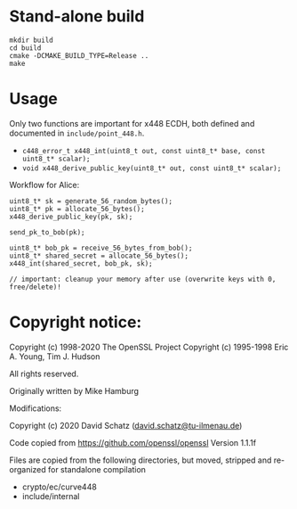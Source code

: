 # Stand-alone build

```
mkdir build
cd build
cmake -DCMAKE_BUILD_TYPE=Release ..
make
```

# Usage

Only two functions are important for x448 ECDH, both defined and documented in `include/point_448.h`.
* `c448_error_t x448_int(uint8_t out, const uint8_t* base, const uint8_t* scalar);`
* `void x448_derive_public_key(uint8_t* out, const uint8_t* scalar);`

Workflow for Alice:
```
uint8_t* sk = generate_56_random_bytes();
uint8_t* pk = allocate_56_bytes();
x448_derive_public_key(pk, sk);

send_pk_to_bob(pk);

uint8_t* bob_pk = receive_56_bytes_from_bob();
uint8_t* shared_secret = allocate_56_bytes();
x448_int(shared_secret, bob_pk, sk);

// important: cleanup your memory after use (overwrite keys with 0, free/delete)!
```

# Copyright notice:

Copyright (c) 1998-2020 The OpenSSL Project
Copyright (c) 1995-1998 Eric A. Young, Tim J. Hudson

All rights reserved.

Originally written by Mike Hamburg


Modifications:

Copyright (c) 2020 David Schatz (david.schatz@tu-ilmenau.de)

Code copied from https://github.com/openssl/openssl
Version 1.1.1f

Files are copied from the following directories, but moved, stripped and
re-organized for standalone compilation

* crypto/ec/curve448
* include/internal


